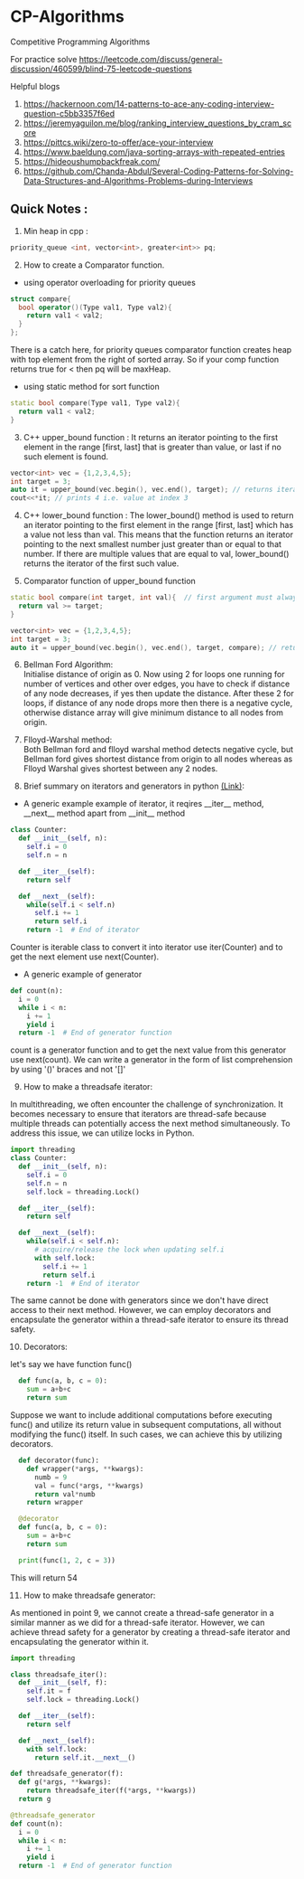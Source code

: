 # CP-Algorithms
Competitive Programming Algorithms

For practice solve https://leetcode.com/discuss/general-discussion/460599/blind-75-leetcode-questions

Helpful blogs 
1. https://hackernoon.com/14-patterns-to-ace-any-coding-interview-question-c5bb3357f6ed
2. https://jeremyaguilon.me/blog/ranking_interview_questions_by_cram_score
3. https://pittcs.wiki/zero-to-offer/ace-your-interview
4. https://www.baeldung.com/java-sorting-arrays-with-repeated-entries
5. https://hideoushumpbackfreak.com/
6. https://github.com/Chanda-Abdul/Several-Coding-Patterns-for-Solving-Data-Structures-and-Algorithms-Problems-during-Interviews

## Quick Notes :

1. Min heap in cpp : 
```cpp
priority_queue <int, vector<int>, greater<int>> pq;
```
2. How to create a Comparator function.
- using operator overloading for priority queues
```cpp
struct compare{
  bool operator()(Type val1, Type val2){
    return val1 < val2;
  }
};
```
There is a catch here, for priority queues comparator function creates heap with top element from the right of sorted array. So if your comp function returns true for < then pq will be maxHeap.

- using static method for sort function
```cpp
static bool compare(Type val1, Type val2){
  return val1 < val2;
}
```
3. C++ upper_bound function : It returns an iterator pointing to the first element in the range \[first, last\] that is greater than value, or last if no such element is found. 
```cpp
vector<int> vec = {1,2,3,4,5};
int target = 3;
auto it = upper_bound(vec.begin(), vec.end(), target); // returns iterator to index 3
cout<<*it; // prints 4 i.e. value at index 3
```
4. C++ lower_bound function : The lower_bound() method is used to return an iterator pointing to the first element in the range \[first, last\] which has a value not less than val. This means that the function returns an iterator pointing to the next smallest number just greater than or equal to that number. If there are multiple values that are equal to val, lower_bound() returns the iterator of the first such value.

5. Comparator function of upper_bound function
```cpp
static bool compare(int target, int val){  // first argument must always be target and second must point to forward iterator
  return val >= target;
}

vector<int> vec = {1,2,3,4,5};
int target = 3;
auto it = upper_bound(vec.begin(), vec.end(), target, compare); // returns iterator to index 3
```

6. Bellman Ford Algorithm:  
Initialise distance of origin as 0. Now using 2 for loops one running for number of vertices and other over edges, you have to check if distance of any node decreases, if yes then update the distance. After these 2 for loops, if distance of any node drops more then there is a negative cycle, otherwise distance array will give minimum distance to all nodes from origin.  

7. Flloyd-Warshal method:  
Both Bellman ford and flloyd warshal method detects negative cycle, but Bellman ford gives shortest distance from origin to all nodes whereas as Flloyd Warshal gives shortest between any 2 nodes. 

8. Brief summary on iterators and generators in python [(Link)](https://anandology.com/blog/using-iterators-and-generators/):

- A generic example example of iterator, it reqires \_\_iter__ method, \_\_next__ method apart from \_\_init__ method
```python
class Counter:
  def __init__(self, n):
    self.i = 0
    self.n = n

  def __iter__(self):
    return self

  def __next__(self):
    while(self.i < self.n)
      self.i += 1
      return self.i
    return -1  # End of iterator
```

Counter is iterable class to convert it into iterator use iter(Counter) and to get the next element use next(Counter).

- A generic example of generator

```python
def count(n):
  i = 0
  while i < n:
    i += 1
    yield i
  return -1  # End of generator function
```

count is a generator function and to get the next value from this generator use next(count). We can write a generator in the form of list comprehension by using '()' braces and not '[]'

9. How to make a threadsafe iterator:

In multithreading, we often encounter the challenge of synchronization. It becomes necessary to ensure that iterators are thread-safe because multiple threads can potentially access the next method simultaneously. To address this issue, we can utilize locks in Python.

```python
import threading 
class Counter:
  def __init__(self, n):
    self.i = 0
    self.n = n
    self.lock = threading.Lock()

  def __iter__(self):
    return self

  def __next__(self):
    while(self.i < self.n):
      # acquire/release the lock when updating self.i
      with self.lock:
        self.i += 1
        return self.i
    return -1  # End of iterator
```

The same cannot be done with generators since we don't have direct access to their next method. However, we can employ decorators and encapsulate the generator within a thread-safe iterator to ensure its thread safety.

10. Decorators:

let's say we have function func()

```python
  def func(a, b, c = 0):
    sum = a+b+c
    return sum
```
Suppose we want to include additional computations before executing func() and utilize its return value in subsequent computations, all without modifying the func() itself. In such cases, we can achieve this by utilizing decorators.

```python
  def decorator(func):
    def wrapper(*args, **kwargs):
      numb = 9
      val = func(*args, **kwargs)
      return val*numb
    return wrapper

  @decorator
  def func(a, b, c = 0):
    sum = a+b+c
    return sum

  print(func(1, 2, c = 3))
```

This will return 54

11. How to make threadsafe generator:

As mentioned in point 9, we cannot create a thread-safe generator in a similar manner as we did for a thread-safe iterator. However, we can achieve thread safety for a generator by creating a thread-safe iterator and encapsulating the generator within it.

```python
import threading

class threadsafe_iter():
  def __init__(self, f):
    self.it = f
    self.lock = threading.Lock()

  def __iter__(self):
    return self

  def __next__(self):
    with self.lock:
      return self.it.__next__()

def threadsafe_generator(f):
  def g(*args, **kwargs):
    return threadsafe_iter(f(*args, **kwargs))
  return g

@threadsafe_generator
def count(n):
  i = 0
  while i < n:
    i += 1
    yield i
  return -1  # End of generator function

```
